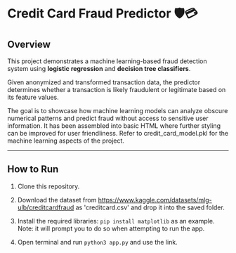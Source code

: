 # Credit Card Fraud Predictor 🛡️💳

## Overview
This project demonstrates a machine learning-based fraud detection system using **logistic regression** and **decision tree classifiers**. 

Given anonymized and transformed transaction data, the predictor determines whether a transaction is likely fraudulent or legitimate based on its feature values.

The goal is to showcase how machine learning models can analyze obscure numerical patterns and predict fraud without access to sensitive user information. It has been assembled into basic HTML where further styling can be improved for user friendliness. Refer to credit_card_model.pkl for the machine learning aspects of the project. 

---


## How to Run

1. Clone this repository.

2. Download the dataset from https://www.kaggle.com/datasets/mlg-ulb/creditcardfraud as 'creditcard.csv' and drop it into the saved folder.

3. Install the required libraries: ```pip install matplotlib``` as an example. Note: it will prompt you to do so when attempting to run the app.

4. Open terminal and run ```python3 app.py``` and use the link.
